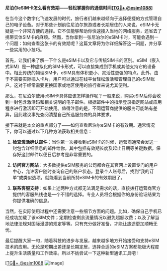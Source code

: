 **尼泊尔eSIM卡怎么看有效期——轻松掌握你的通信时间[[TG💪+ @esim1088](https://t.me/s/esim1088)]**

在当今这个数字化飞速发展的时代，旅行者们越来越倾向于选择便捷的方式管理自己的电子设备。对于那些计划前往尼泊尔旅游或者长期居住的人来说，eSIM卡无疑是一个非常方便的选择。它不仅能够帮助你快速接入当地的网络服务，还省去了携带实体SIM卡的麻烦。然而，当你拿到一张尼泊尔的eSIM卡时，可能会遇到一个问题：如何查看这张卡的有效期呢？这篇文章将为你详细解答这一问题，并分享一些实用的小技巧。

首先，让我们来了解一下什么是eSIM卡以及它与传统SIM卡的区别。eSIM（嵌入式SIM）是一种虚拟化的SIM卡形式，可以直接集成到手机或其他支持它的设备中。相比传统的物理SIM卡，eSIM具有体积更小、灵活性更强的特点。此外，由于不需要实际插入卡片，用户可以通过在线平台轻松激活和管理自己的eSIM账户。这对于经常需要更换国家或地区使用的旅行者来说尤其便利。

那么，在尼泊尔使用eSIM卡具体应该怎样操作呢？一般来说，购买eSIM后你会收到一封包含激活码和相关说明的电子邮件。根据邮件中的指示登录指定网站或应用程序进行激活即可开始使用。值得注意的是，不同运营商提供的服务可能略有差异，因此建议事先查阅清楚自己所选服务商的具体要求。

接下来就是本文的重点部分了——如何查看尼泊尔eSIM卡的有效期。通常情况下，你可以通过以下几种方法获取相关信息：

1. **检查激活确认邮件**：当你第一次接收到eSIM卡的时候，运营商通常会发送一封包含详细信息的邮件给你，其中包括有效期长度及起止日期等关键数据。保存好这封邮件以便日后参考是非常重要的。

2. **访问官方网站**：大多数提供eSIM服务的公司都会在其官网上设置专门的用户中心，允许客户随时查询自己的账户状态。登录个人账号后，找到“我的订单”或类似选项，就能看到当前所持eSIM卡的有效期限了。

3. **联系客服支持**：如果上述两种方式都无法满足需求的话，直接拨打运营商官方提供的客服热线也是一个不错的选择。专业人员将会根据你的身份验证结果为你提供准确的信息。

当然，在实际使用过程中还需要注意一些细节方面的问题。比如，确保自己手机已经成功加载了该eSIM文件；定期检查剩余流量情况以避免超额收费；以及了解当地法律法规对国际漫游的规定等等。只有充分做好准备，才能让旅途更加顺畅无忧。

最后提醒大家一句，随着科技的进步与发展，越来越多地方开始接受和支持eSIM技术的应用。无论是短期出差还是长期定居，选择合适的eSIM方案都能极大程度上提升生活质量和工作效率。所以不妨尝试一下这种新型通讯工具吧！

[[TG💪+ @esim1088](https://t.me/s/esim1088) ![Image](https://i.postimg.cc/4NQfJmqS/Snipaste-2025-05-13-00-14-12.png)]